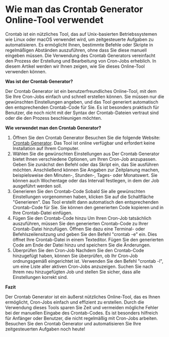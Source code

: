Wie man das Crontab Generator Online-Tool verwendet
===================================================

Crontab ist ein nützliches Tool, das auf Unix-basierten Betriebssystemen wie Linux oder macOS verwendet wird, um zeitgesteuerte Aufgaben zu automatisieren. Es ermöglicht Ihnen, bestimmte Befehle oder Skripte in regelmäßigen Abständen auszuführen, ohne dass Sie diese manuell eingeben müssen. Die Verwendung des Crontab Generators vereinfacht den Prozess der Erstellung und Bearbeitung von Cron-Jobs erheblich. In diesem Artikel werden wir Ihnen zeigen, wie Sie dieses Online-Tool verwenden können.

**Was ist der Crontab Generator?**

Der Crontab Generator ist ein benutzerfreundliches Online-Tool, mit dem Sie Ihre Cron-Jobs einfach und schnell erstellen können. Sie müssen nur die gewünschten Einstellungen angeben, und das Tool generiert automatisch den entsprechenden Crontab-Code für Sie. Es ist besonders praktisch für Benutzer, die noch nicht mit der Syntax der Crontab-Dateien vertraut sind oder die den Prozess beschleunigen möchten.

**Wie verwendet man den Crontab Generator?**

1. Öffnen Sie den Crontab Generator Besuchen Sie die folgende Website: [Crontab Generator](https://base64decodeonline.com/de/developers/crontab-generator). Das Tool ist online verfügbar und erfordert keine Installation auf Ihrem Computer.
2. Wählen Sie die gewünschten Einstellungen aus Der Crontab Generator bietet Ihnen verschiedene Optionen, um Ihren Cron-Job anzupassen. Geben Sie zunächst den Befehl oder das Skript ein, das Sie ausführen möchten. Anschließend können Sie Angaben zur Zeitplanung machen, beispielsweise den Minuten-, Stunden-, Tages- oder Monatswert. Sie können auch Wochentage oder das Intervall festlegen, in dem der Job ausgeführt werden soll.
3. Generieren Sie den Crontab-Code Sobald Sie alle gewünschten Einstellungen vorgenommen haben, klicken Sie auf die Schaltfläche "Generieren". Das Tool erstellt dann automatisch den entsprechenden Crontab-Code für Sie. Sie können den generierten Code kopieren und in Ihre Crontab-Datei einfügen.
4. Fügen Sie den Crontab-Code hinzu Um Ihren Cron-Job tatsächlich auszuführen, müssen Sie den generierten Crontab-Code zu Ihrer Crontab-Datei hinzufügen. Öffnen Sie dazu eine Terminal- oder Befehlszeilensitzung und geben Sie den Befehl "crontab -e" ein. Dies öffnet Ihre Crontab-Datei in einem Texteditor. Fügen Sie den generierten Code am Ende der Datei hinzu und speichern Sie die Änderungen.
5. Überprüfen Sie den Cron-Job Nachdem Sie den Crontab-Code hinzugefügt haben, können Sie überprüfen, ob Ihr Cron-Job ordnungsgemäß eingerichtet ist. Verwenden Sie den Befehl "crontab -l", um eine Liste aller aktiven Cron-Jobs anzuzeigen. Suchen Sie nach Ihrem neu hinzugefügten Job und stellen Sie sicher, dass alle Einstellungen korrekt sind.

**Fazit**

Der Crontab Generator ist ein äußerst nützliches Online-Tool, das es Ihnen ermöglicht, Cron-Jobs einfach und effizient zu erstellen. Durch die Verwendung dieses Tools sparen Sie Zeit und vermeiden mögliche Fehler bei der manuellen Eingabe des Crontab-Codes. Es ist besonders hilfreich für Anfänger oder Benutzer, die nicht regelmäßig mit Cron-Jobs arbeiten. Besuchen Sie den Crontab Generator und automatisieren Sie Ihre zeitgesteuerten Aufgaben noch heute!